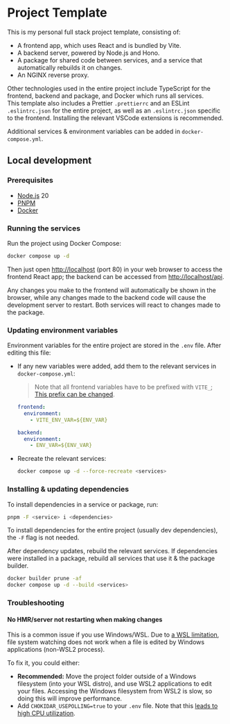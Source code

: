 # Project Template

This is my personal full stack project template, consisting of:

- A frontend app, which uses React and is bundled by Vite.
- A backend server, powered by Node.js and Hono.
- A package for shared code between services, and a service that automatically rebuilds it on changes.
- An NGINX reverse proxy.

Other technologies used in the entire project include TypeScript for the frontend, backend and package, and Docker which runs all services. \
This template also includes a Prettier `.prettierrc` and an ESLint `.eslintrc.json` for the entire project, as well as an `.eslintrc.json` specific to the frontend. Installing the relevant VSCode extensions is recommended.

Additional services & environment variables can be added in `docker-compose.yml`.

## Local development

### Prerequisites

- [Node.js](https://nodejs.org/) 20
- [PNPM](https://pnpm.io/)
- [Docker](https://www.docker.com/)

### Running the services

Run the project using Docker Compose:

```bash
docker compose up -d
```

Then just open [http://localhost](http://localhost) (port 80) in your web browser to access the frontend React app; the backend can be accessed from [http://localhost/api](http://localhost/api).

Any changes you make to the frontend will automatically be shown in the browser, while any changes made to the backend code will cause the development server to restart. Both services will react to changes made to the package.

### Updating environment variables

Environment variables for the entire project are stored in the `.env` file. After editing this file:

- If any new variables were added, add them to the relevant services in `docker-compose.yml`:

  > Note that all frontend variables have to be prefixed with `VITE_`; [This prefix can be changed](https://vitejs.dev/config/shared-options.html#envprefix).

  ```yml
  frontend:
    environment:
      - VITE_ENV_VAR=${ENV_VAR}

  backend:
    environment:
      - ENV_VAR=${ENV_VAR}
  ```

- Recreate the relevant services:

  ```bash
  docker compose up -d --force-recreate <services>
  ```

### Installing & updating dependencies

To install dependencies in a service or package, run:

```bash
pnpm -F <service> i <dependencies>
```

To install dependencies for the entire project (usually dev dependencies), the `-F` flag is not needed.

After dependency updates, rebuild the relevant services. If dependencies were installed in a package, rebuild all services that use it & the package builder.

```bash
docker builder prune -af
docker compose up -d --build <services>
```

### Troubleshooting

#### No HMR/server not restarting when making changes

This is a common issue if you use Windows/WSL. Due to [a WSL limitation](https://github.com/microsoft/WSL/issues/4739), file system watching does not work when a file is edited by Windows applications (non-WSL2 process).

To fix it, you could either:

- **Recommended:** Move the project folder outside of a Windows filesystem (into your WSL distro), and use WSL2 applications to edit your files. Accessing the Windows filesystem from WSL2 is slow, so doing this will improve performance.
- Add `CHOKIDAR_USEPOLLING=true` to your `.env` file. Note that this [leads to high CPU utilization](https://github.com/paulmillr/chokidar#performance).
